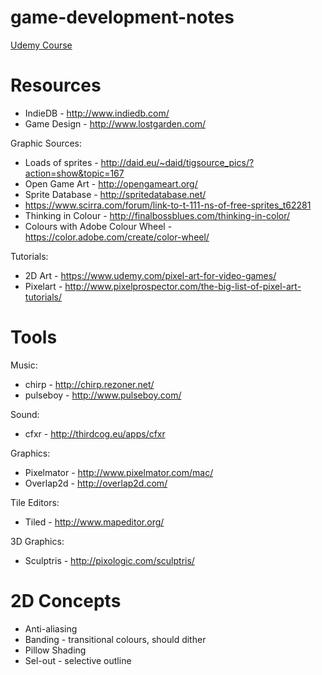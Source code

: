 # game-development-notes

[Udemy Course](udemy-pixel-art.md)

Resources
=========

* IndieDB - http://www.indiedb.com/
* Game Design - http://www.lostgarden.com/

Graphic Sources:
* Loads of sprites - http://daid.eu/~daid/tigsource_pics/?action=show&topic=167
* Open Game Art - http://opengameart.org/
* Sprite Database - http://spritedatabase.net/
* https://www.scirra.com/forum/link-to-t-111-ns-of-free-sprites_t62281
* Thinking in Colour - http://finalbossblues.com/thinking-in-color/
* Colours with Adobe Colour Wheel - https://color.adobe.com/create/color-wheel/

Tutorials:
* 2D Art - https://www.udemy.com/pixel-art-for-video-games/
* Pixelart - http://www.pixelprospector.com/the-big-list-of-pixel-art-tutorials/

Tools
=========

Music:
* chirp - http://chirp.rezoner.net/
* pulseboy - http://www.pulseboy.com/

Sound:
* cfxr - http://thirdcog.eu/apps/cfxr

Graphics:
* Pixelmator - http://www.pixelmator.com/mac/
* Overlap2d - http://overlap2d.com/

Tile Editors:
* Tiled - http://www.mapeditor.org/

3D Graphics:
* Sculptris - http://pixologic.com/sculptris/

2D Concepts
===========

* Anti-aliasing
* Banding  - transitional colours, should dither
* Pillow Shading
* Sel-out - selective outline
